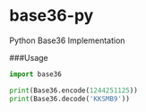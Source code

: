 # base36-py

Python Base36 Implementation

###Usage

```python
import base36

print(Base36.encode(1244251125))
print(Base36.decode('KKSMB9'))

```

